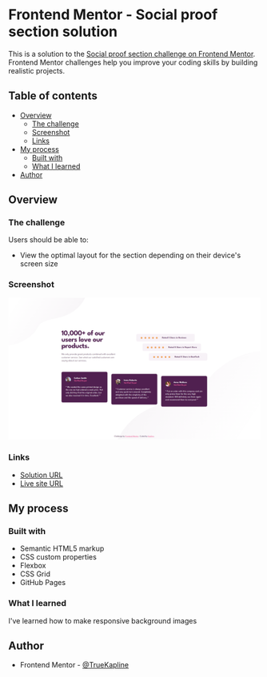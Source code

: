 # Frontend Mentor - Social proof section solution

This is a solution to the [Social proof section challenge on Frontend Mentor](https://www.frontendmentor.io/challenges/social-proof-section-6e0qTv_bA). Frontend Mentor challenges help you improve your coding skills by building realistic projects. 

## Table of contents

- [Overview](#overview)
  - [The challenge](#the-challenge)
  - [Screenshot](#screenshot)
  - [Links](#links)
- [My process](#my-process)
  - [Built with](#built-with)
  - [What I learned](#what-i-learned)
- [Author](#author)

## Overview

### The challenge

Users should be able to:

- View the optimal layout for the section depending on their device's screen size

### Screenshot

![](./images/screenshot.png)

### Links

- [Solution URL](https://www.frontendmentor.io/challenges/social-proof-section-6e0qTv_bA/hub/responsive-social-proof-section-bWm5lyw_eK)
- [Live site URL](https://social-proof-section-master-jet.vercel.app/)

## My process

### Built with

- Semantic HTML5 markup
- CSS custom properties
- Flexbox
- CSS Grid
- GitHub Pages

### What I learned

I've learned how to make responsive background images

## Author

- Frontend Mentor - [@TrueKapline](https://www.frontendmentor.io/profile/TrueKapline)
